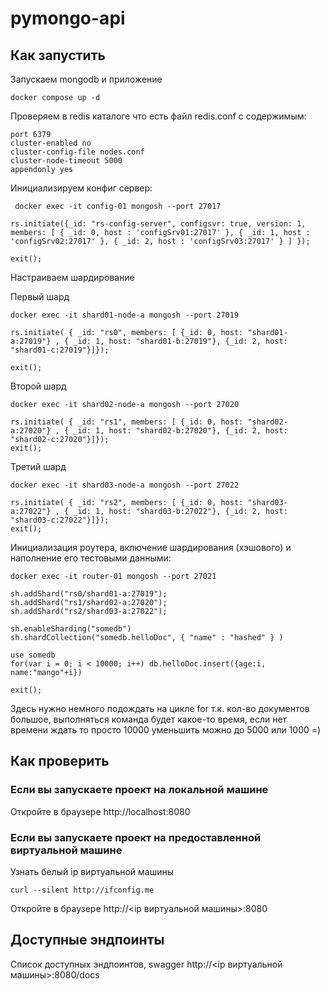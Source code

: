 # pymongo-api

## Как запустить

Запускаем mongodb и приложение

```shell
docker compose up -d
```

Проверяем в redis каталоге что есть файл redis.conf с содержимым:
```
port 6379
cluster-enabled no
cluster-config-file nodes.conf
cluster-node-timeout 5000
appendonly yes
```

Инициализируем конфиг сервер:
```shell
 docker exec -it config-01 mongosh --port 27017
```

```shell
rs.initiate({_id: "rs-config-server", configsvr: true, version: 1, members: [ { _id: 0, host : 'configSrv01:27017' }, { _id: 1, host : 'configSrv02:27017' }, { _id: 2, host : 'configSrv03:27017' } ] });

exit();
```

Настраиваем шардирование 

Первый шард

```shell
docker exec -it shard01-node-a mongosh --port 27019
```

```shell
rs.initiate( { _id: "rs0", members: [ {_id: 0, host: "shard01-a:27019"} , { _id: 1, host: "shard01-b:27019"}, {_id: 2, host: "shard01-c:27019"}]}); 

exit();
```

Второй шард

```shell
docker exec -it shard02-node-a mongosh --port 27020
```

```shell
rs.initiate( { _id: "rs1", members: [ {_id: 0, host: "shard02-a:27020"} , { _id: 1, host: "shard02-b:27020"}, {_id: 2, host: "shard02-c:27020"}]}); 
exit();
```

Третий шард

```shell
docker exec -it shard03-node-a mongosh --port 27022
```

```shell
rs.initiate( { _id: "rs2", members: [ {_id: 0, host: "shard03-a:27022"} , { _id: 1, host: "shard03-b:27022"}, {_id: 2, host: "shard03-c:27022"}]}); 
exit();
```


Инициализация роутера, включение шардирования (хэшового) и наполнение его тестовыми данными:

```shell
docker exec -it router-01 mongosh --port 27021
```

```shell
sh.addShard("rs0/shard01-a:27019");
sh.addShard("rs1/shard02-a:27020");
sh.addShard("rs2/shard03-a:27022");

sh.enableSharding("somedb")
sh.shardCollection("somedb.helloDoc", { "name" : "hashed" } )

use somedb
for(var i = 0; i < 10000; i++) db.helloDoc.insert({age:i, name:"mango"+i})

exit();
```
Здесь нужно немного подождать на цикле for т.к. кол-во документов большое, выполняться команда будет какое-то время, если нет времени ждать
то просто 10000 уменьшить можно до 5000 или 1000 =)

## Как проверить

### Если вы запускаете проект на локальной машине

Откройте в браузере http://localhost:8080

### Если вы запускаете проект на предоставленной виртуальной машине

Узнать белый ip виртуальной машины

```shell
curl --silent http://ifconfig.me
```

Откройте в браузере http://<ip виртуальной машины>:8080

## Доступные эндпоинты

Список доступных эндпоинтов, swagger http://<ip виртуальной машины>:8080/docs
